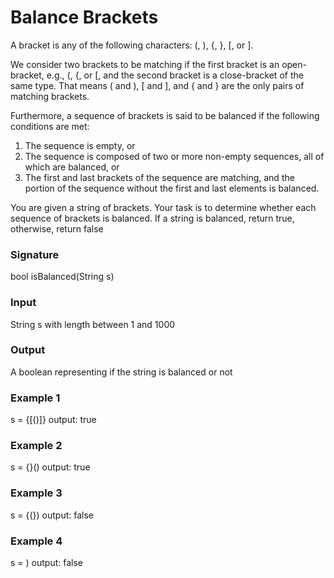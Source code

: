 # Balance Brackets

A bracket is any of the following characters: (, ), {, }, [, or ].

We consider two brackets to be matching if the first bracket is an open-bracket, e.g., (, {, or [, and the second bracket is a close-bracket of the same type. That means ( and ), [ and ], and { and } are the only pairs of matching brackets.

Furthermore, a sequence of brackets is said to be balanced if the following conditions are met:
1. The sequence is empty, or
2. The sequence is composed of two or more non-empty sequences, all of which are balanced, or
3. The first and last brackets of the sequence are matching, and the portion of the sequence without the first and last elements is balanced.

You are given a string of brackets. Your task is to determine whether each sequence of brackets is balanced. If a string is balanced, return true, otherwise, return false

### Signature
bool isBalanced(String s)

### Input
String s with length between 1 and 1000

### Output
A boolean representing if the string is balanced or not

### Example 1
s = {[()]}
output: true

### Example 2
s = {}()
output: true

### Example 3
s = {(})
output: false

### Example 4
s = )
output: false